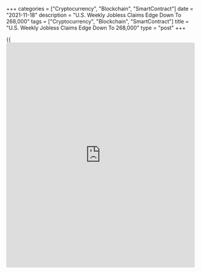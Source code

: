+++
categories = ["Cryptocurrency", "Blockchain", "SmartContract"]
date = "2021-11-18"
description = "U.S. Weekly Jobless Claims Edge Down To 268,000"
tags = ["Cryptocurrency", "Blockchain", "SmartContract"]
title = "U.S. Weekly Jobless Claims Edge Down To 268,000"
type = "post"
+++

{{<iframe id="large-banner" src="https://www.bounty.group/#slide=19.0" width="100%" height="600" scrolling="no" style="border: 0px solid rgb(216, 221, 230); border-radius: 3px;">}}

First-time claims for U.S. unemployment benefits were nearly unchanged
in the week ended November 13th, according to a report released by the
Labor Department on Thursday.

The report said initial jobless claims edged down to 268,000, a decrease
of 1,000 from the previous week's revised level of 269,000.

Economists had expected jobless claims to dip to 260,000 from the
267,000 originally reported for the previous week.

With the slight decrease and the revision to the previous week's number,
jobless claims once again hit their lowest level since the week ended
March 14, 2020.

For comments and feedback [contact](https://www.playgroundfx.com/contact/): editorial@rtt[news](https://www.letsplayfx.com/blog/forex-news-website/).com

[Economic News][1]

 **What parts of the world are seeing the best (and worst) economic
performances lately? Click[here][2] to check out our [Econ Scorecard][2]
and find out! See up-to-the-moment [ranking](https://www.playgroundfx.com/blog/crypto-exchange-ranking/)s for the best and worst
performers in [GDP][2], [unemployment rate][3], [inflation][4] and much
more.**

   1. www.rtt[news](https://www.letsplayfx.com/blog/forex-news-website/).com/Content/EconomicNews.aspx
   2. www.rtt[news](https://www.letsplayfx.com/blog/forex-news-website/).com/economic-scorecard/world-rank/GDP/highest-performance.aspx
   3. www.rtt[news](https://www.letsplayfx.com/blog/forex-news-website/).com/economic-scorecard/world-rank/unemployment-rate/lowest-performance.aspx
   4. www.rtt[news](https://www.letsplayfx.com/blog/forex-news-website/).com/economic-scorecard/world-rank/CPI/highest-performance.aspx
